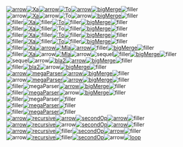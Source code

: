 [![arrow](flowdev/flow-bigTestFlow-0-0-arrow.svg)](https://google.com?q=Data)[![Xa](flowdev/flow-bigTestFlow-1-0-Xa.svg)](https://google.com?q=MiSo)[![arrow](flowdev/flow-bigTestFlow-2-0-arrow.svg)](https://google.com?q=Data)[![To](flowdev/flow-bigTestFlow-3-0-To.svg)](https://google.com?q=To)[![arrow](flowdev/flow-bigTestFlow-4-0-arrow.svg)](https://google.com?q=BigDataType)[![bigMerge](flowdev/flow-bigTestFlow-5-0-bigMerge.svg)](https://google.com?q=bigMerge)![filler](flowdev/flow-bigTestFlow-filler-52-24.svg)\
![arrow](flowdev/flow-bigTestFlow-0-1-arrow.svg)[![Xa](flowdev/flow-bigTestFlow-1-1-Xa.svg)](https://google.com?q=MiSo)![arrow](flowdev/flow-bigTestFlow-2-1-arrow.svg)![To](flowdev/flow-bigTestFlow-3-1-To.svg)![arrow](flowdev/flow-bigTestFlow-4-1-arrow.svg)[![bigMerge](flowdev/flow-bigTestFlow-5-1-bigMerge.svg)](https://google.com?q=bigMerge)![filler](flowdev/flow-bigTestFlow-filler-52-24.svg)\
![filler](flowdev/flow-bigTestFlow-filler-134-24.svg)[![Xa](flowdev/flow-bigTestFlow-1-2-Xa.svg)](https://google.com?q=MiSo)![filler](flowdev/flow-bigTestFlow-filler-112-24.svg)[![To](flowdev/flow-bigTestFlow-3-2-To.svg)](https://google.com?q=TextSemantics)![filler](flowdev/flow-bigTestFlow-filler-192-24.svg)[![bigMerge](flowdev/flow-bigTestFlow-5-2-bigMerge.svg)](https://google.com?q=bigMerge)![filler](flowdev/flow-bigTestFlow-filler-52-24.svg)\
![filler](flowdev/flow-bigTestFlow-filler-134-24.svg)[![Xa](flowdev/flow-bigTestFlow-1-3-Xa.svg)](https://google.com?q=MiSo)![filler](flowdev/flow-bigTestFlow-filler-112-24.svg)![To](flowdev/flow-bigTestFlow-3-3-To.svg)![filler](flowdev/flow-bigTestFlow-filler-192-24.svg)[![bigMerge](flowdev/flow-bigTestFlow-5-3-bigMerge.svg)](https://google.com?q=bigMerge)![filler](flowdev/flow-bigTestFlow-filler-52-24.svg)\
![filler](flowdev/flow-bigTestFlow-filler-134-24.svg)[![Xa](flowdev/flow-bigTestFlow-1-4-Xa.svg)](https://google.com?q=MiSo)![filler](flowdev/flow-bigTestFlow-filler-112-24.svg)[![To](flowdev/flow-bigTestFlow-3-4-To.svg)](https://google.com?q=LiteralParser)![filler](flowdev/flow-bigTestFlow-filler-192-24.svg)[![bigMerge](flowdev/flow-bigTestFlow-5-4-bigMerge.svg)](https://google.com?q=bigMerge)![filler](flowdev/flow-bigTestFlow-filler-52-24.svg)\
![filler](flowdev/flow-bigTestFlow-filler-134-24.svg)[![Xa](flowdev/flow-bigTestFlow-1-5-Xa.svg)](https://google.com?q=MiSo)![filler](flowdev/flow-bigTestFlow-filler-112-24.svg)[![To](flowdev/flow-bigTestFlow-3-5-To.svg)](https://google.com?q=NaturalParser)![filler](flowdev/flow-bigTestFlow-filler-192-24.svg)[![bigMerge](flowdev/flow-bigTestFlow-5-5-bigMerge.svg)](https://google.com?q=bigMerge)![filler](flowdev/flow-bigTestFlow-filler-52-24.svg)\
![filler](flowdev/flow-bigTestFlow-filler-134-24.svg)[![Xa](flowdev/flow-bigTestFlow-1-6-Xa.svg)](https://google.com?q=MiSo)[![arrow](flowdev/flow-bigTestFlow-2-6-arrow.svg)](https://google.com?q=Data)[![Mla](flowdev/flow-bigTestFlow-3-6-Mla.svg)](https://google.com?q=Blue)[![arrow](flowdev/flow-bigTestFlow-4-6-arrow.svg)](https://google.com?q=Data2)![filler](flowdev/flow-bigTestFlow-filler-136-24.svg)[![bigMerge](flowdev/flow-bigTestFlow-6-6-bigMerge.svg)](https://google.com?q=bigMerge)![filler](flowdev/flow-bigTestFlow-filler-52-24.svg)\
![filler](flowdev/flow-bigTestFlow-filler-134-24.svg)[![Xa](flowdev/flow-bigTestFlow-1-7-Xa.svg)](https://google.com?q=MiSo)![arrow](flowdev/flow-bigTestFlow-2-7-arrow.svg)[![Mla](flowdev/flow-bigTestFlow-3-7-Mla.svg)](https://google.com?q=Blue)![arrow](flowdev/flow-bigTestFlow-4-7-arrow.svg)![sequel](flowdev/flow-bigTestFlow-5-7-sequel.svg)![filler](flowdev/flow-bigTestFlow-filler-120-24.svg)[![bigMerge](flowdev/flow-bigTestFlow-7-7-bigMerge.svg)](https://google.com?q=bigMerge)![filler](flowdev/flow-bigTestFlow-filler-52-24.svg)\
![sequel](flowdev/flow-bigTestFlow-0-8-sequel.svg)![arrow](flowdev/flow-bigTestFlow-1-8-arrow.svg)[![bla2](flowdev/flow-bigTestFlow-2-8-bla2.svg)](https://google.com?q=Blue)[![arrow](flowdev/flow-bigTestFlow-3-8-arrow.svg)](https://google.com?q=Data)[![bigMerge](flowdev/flow-bigTestFlow-4-8-bigMerge.svg)](https://google.com?q=bigMerge)![filler](flowdev/flow-bigTestFlow-filler-52-24.svg)\
![filler](flowdev/flow-bigTestFlow-filler-66-24.svg)[![bla2](flowdev/flow-bigTestFlow-1-9-bla2.svg)](https://google.com?q=Blue)![arrow](flowdev/flow-bigTestFlow-2-9-arrow.svg)[![bigMerge](flowdev/flow-bigTestFlow-3-9-bigMerge.svg)](https://google.com?q=bigMerge)![filler](flowdev/flow-bigTestFlow-filler-52-24.svg)\
[![arrow](flowdev/flow-bigTestFlow-0-10-arrow.svg)](https://google.com?q=Data3)[![megaParser](flowdev/flow-bigTestFlow-1-10-megaParser.svg)](https://google.com?q=MegaParser)[![arrow](flowdev/flow-bigTestFlow-2-10-arrow.svg)](https://google.com?q=Data)[![bigMerge](flowdev/flow-bigTestFlow-3-10-bigMerge.svg)](https://google.com?q=bigMerge)![filler](flowdev/flow-bigTestFlow-filler-52-24.svg)\
![arrow](flowdev/flow-bigTestFlow-0-11-arrow.svg)[![megaParser](flowdev/flow-bigTestFlow-1-11-megaParser.svg)](https://google.com?q=MegaParser)[![arrow](flowdev/flow-bigTestFlow-2-11-arrow.svg)](https://google.com?q=data2)[![bigMerge](flowdev/flow-bigTestFlow-3-11-bigMerge.svg)](https://google.com?q=bigMerge)![filler](flowdev/flow-bigTestFlow-filler-52-24.svg)\
![filler](flowdev/flow-bigTestFlow-filler-158-24.svg)![megaParser](flowdev/flow-bigTestFlow-1-12-megaParser.svg)[![arrow](flowdev/flow-bigTestFlow-2-12-arrow.svg)](https://google.com?q=Data3)[![bigMerge](flowdev/flow-bigTestFlow-3-12-bigMerge.svg)](https://google.com?q=bigMerge)![filler](flowdev/flow-bigTestFlow-filler-52-24.svg)\
![filler](flowdev/flow-bigTestFlow-filler-158-24.svg)[![megaParser](flowdev/flow-bigTestFlow-1-13-megaParser.svg)](https://google.com?q=TextSemantics)![arrow](flowdev/flow-bigTestFlow-2-13-arrow.svg)[![bigMerge](flowdev/flow-bigTestFlow-3-13-bigMerge.svg)](https://google.com?q=bigMerge)![filler](flowdev/flow-bigTestFlow-filler-52-24.svg)\
![filler](flowdev/flow-bigTestFlow-filler-158-24.svg)![megaParser](flowdev/flow-bigTestFlow-1-14-megaParser.svg)![filler](flowdev/flow-bigTestFlow-filler-452-24.svg)\
![filler](flowdev/flow-bigTestFlow-filler-158-24.svg)[![megaParser](flowdev/flow-bigTestFlow-1-15-megaParser.svg)](https://google.com?q=LiteralParser)![filler](flowdev/flow-bigTestFlow-filler-452-24.svg)\
![filler](flowdev/flow-bigTestFlow-filler-158-24.svg)[![megaParser](flowdev/flow-bigTestFlow-1-16-megaParser.svg)](https://google.com?q=NaturalParser)![filler](flowdev/flow-bigTestFlow-filler-452-24.svg)\
[![arrow](flowdev/flow-bigTestFlow-0-17-arrow.svg)](https://google.com?q=Data)[![recursive](flowdev/flow-bigTestFlow-1-17-recursive.svg)](https://google.com?q=recursive)[![arrow](flowdev/flow-bigTestFlow-2-17-arrow.svg)](https://google.com?q=Data)[![secondOp](flowdev/flow-bigTestFlow-3-17-secondOp.svg)](https://google.com?q=secondOp)[![arrow](flowdev/flow-bigTestFlow-4-17-arrow.svg)](https://google.com?q=Data)![filler](flowdev/flow-bigTestFlow-filler-168-24.svg)\
[![arrow](flowdev/flow-bigTestFlow-0-18-arrow.svg)](https://google.com?q=data2)[![recursive](flowdev/flow-bigTestFlow-1-18-recursive.svg)](https://google.com?q=recursive)![arrow](flowdev/flow-bigTestFlow-2-18-arrow.svg)[![secondOp](flowdev/flow-bigTestFlow-3-18-secondOp.svg)](https://google.com?q=secondOp)[![arrow](flowdev/flow-bigTestFlow-4-18-arrow.svg)](https://google.com?q=data2)![filler](flowdev/flow-bigTestFlow-filler-168-24.svg)\
[![arrow](flowdev/flow-bigTestFlow-0-19-arrow.svg)](https://google.com?q=Data3)[![recursive](flowdev/flow-bigTestFlow-1-19-recursive.svg)](https://google.com?q=recursive)![filler](flowdev/flow-bigTestFlow-filler-112-24.svg)[![secondOp](flowdev/flow-bigTestFlow-3-19-secondOp.svg)](https://google.com?q=secondOp)[![arrow](flowdev/flow-bigTestFlow-4-19-arrow.svg)](https://google.com?q=Data3)![filler](flowdev/flow-bigTestFlow-filler-168-24.svg)\
![arrow](flowdev/flow-bigTestFlow-0-20-arrow.svg)[![recursive](flowdev/flow-bigTestFlow-1-20-recursive.svg)](https://google.com?q=recursive)![filler](flowdev/flow-bigTestFlow-filler-112-24.svg)[![secondOp](flowdev/flow-bigTestFlow-3-20-secondOp.svg)](https://google.com?q=secondOp)![arrow](flowdev/flow-bigTestFlow-4-20-arrow.svg)[![loop](flowdev/flow-bigTestFlow-5-20-loop.svg)](https://google.com?q=recursive)

